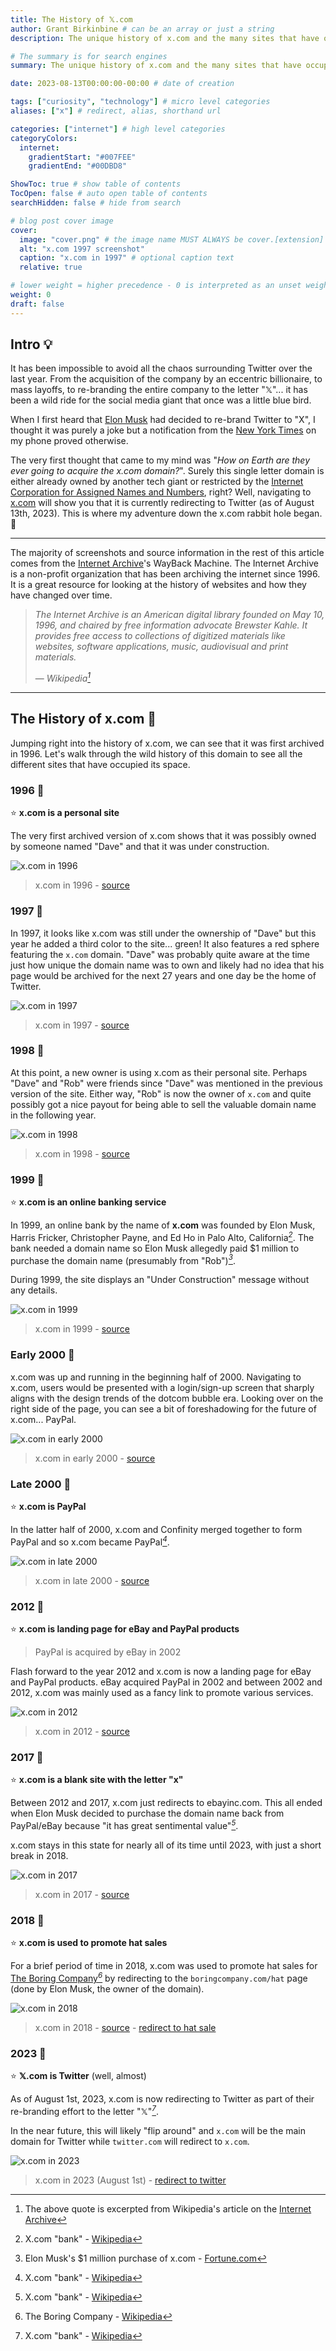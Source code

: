 ```yaml
---
title: The History of 𝕏.com
author: Grant Birkinbine # can be an array or just a string
description: The unique history of x.com and the many sites that have occupied its space

# The summary is for search engines
summary: The unique history of x.com and the many sites that have occupied its space

date: 2023-08-13T00:00:00-00:00 # date of creation

tags: ["curiosity", "technology"] # micro level categories
aliases: ["x"] # redirect, alias, shorthand url

categories: ["internet"] # high level categories
categoryColors:
  internet:
    gradientStart: "#007FEE"
    gradientEnd: "#00DBD8"

ShowToc: true # show table of contents
TocOpen: false # auto open table of contents
searchHidden: false # hide from search

# blog post cover image
cover:
  image: "cover.png" # the image name MUST ALWAYS be cover.[extension]
  alt: "x.com 1997 screenshot"
  caption: "x.com in 1997" # optional caption text
  relative: true

# lower weight = higher precedence - 0 is interpreted as an unset weight
weight: 0
draft: false
---
```


## Intro 💡

It has been impossible to avoid all the chaos surrounding Twitter over the last year. From the acquisition of the company by an eccentric billionaire, to mass layoffs, to re-branding the entire company to the letter "𝕏"... it has been a wild ride for the social media giant that once was a little blue bird.

When I first heard that [Elon Musk](https://en.wikipedia.org/wiki/Elon_Musk) had decided to re-brand Twitter to "X", I thought it was purely a joke but a notification from the [New York Times](https://www.nytimes.com/2023/07/24/technology/twitter-x-elon-musk.html?smid=url-share) on my phone proved otherwise.

The very first thought that came to my mind was "_How on Earth are they ever going to acquire the x.com domain?_". Surely this single letter domain is either already owned by another tech giant or restricted by the [Internet Corporation for Assigned Names and Numbers](https://en.wikipedia.org/wiki/ICANN), right? Well, navigating to [x.com](https://x.com) will show you that it is currently redirecting to Twitter (as of August 13th, 2023). This is where my adventure down the x.com rabbit hole began. 🐰

---

The majority of screenshots and source information in the rest of this article comes from the [Internet Archive](https://web.archive.org/)'s WayBack Machine. The Internet Archive is a non-profit organization that has been archiving the internet since 1996. It is a great resource for looking at the history of websites and how they have changed over time.

> _The Internet Archive is an American digital library founded on May 10, 1996, and chaired by free information advocate Brewster Kahle. It provides free access to collections of digitized materials like websites, software applications, music, audiovisual and print materials._
>
> — <cite>Wikipedia[^1]</cite>

[^1]: The above quote is excerpted from Wikipedia's article on the [Internet Archive](https://en.wikipedia.org/wiki/Internet_Archive)

---

## The History of x.com 📜

Jumping right into the history of x.com, we can see that it was first archived in 1996. Let's walk through the wild history of this domain to see all the different sites that have occupied its space.

### 1996 📆

⭐ **x.com is a personal site**

The very first archived version of x.com shows that it was possibly owned by someone named "Dave" and that it was under construction.

![x.com in 1996](1996.png)

> x.com in 1996 - [source](https://web.archive.org/web/19961219022100/http://x.com/)

### 1997 📆

In 1997, it looks like x.com was still under the ownership of "Dave" but this year he added a third color to the site... green! It also features a red sphere featuring the `x.com` domain. "Dave" was probably quite aware at the time just how unique the domain name was to own and likely had no idea that his page would be archived for the next 27 years and one day be the home of Twitter.

![x.com in 1997](cover.png)

> x.com in 1997 - [source](https://web.archive.org/web/19970411224438/http://x.com/)

### 1998 📆

At this point, a new owner is using x.com as their personal site. Perhaps "Dave" and "Rob" were friends since "Dave" was mentioned in the previous version of the site. Either way, "Rob" is now the owner of `x.com` and quite possibly got a nice payout for being able to sell the valuable domain name in the following year.

![x.com in 1998](1998.png)

> x.com in 1998 - [source](https://web.archive.org/web/19981205063857/http://www.x.com/)

### 1999 📆

⭐ **x.com is an online banking service**

In 1999, an online bank by the name of **x.com** was founded by Elon Musk, Harris Fricker, Christopher Payne, and Ed Ho in Palo Alto, California<cite>[^2]</cite>. The bank needed a domain name so Elon Musk allegedly paid $1 million to purchase the domain name (presumably from "Rob")<cite>[^3]</cite>.

During 1999, the site displays an "Under Construction" message without any details.

[^2]: X.com "bank" - [Wikipedia](https://en.wikipedia.org/wiki/X.com_(bank))
  
[^3]: Elon Musk's $1 million purchase of x.com - [Fortune.com](https://fortune.com/2023/07/26/elon-musk-second-try-twitter-x-dot-com-paypal/)

![x.com in 1999](1999.png)

> x.com in 1999 - [source](https://web.archive.org/web/19990429170509/http://www.x.com/)

### Early 2000 📆

x.com was up and running in the beginning half of 2000. Navigating to x.com, users would be presented with a login/sign-up screen that sharply aligns with the design trends of the dotcom bubble era. Looking over on the right side of the page, you can see a bit of foreshadowing for the future of x.com... PayPal.

![x.com in early 2000](2000.png)

> x.com in early 2000 - [source](https://web.archive.org/web/20000301000000*/http://www.x.com/)

### Late 2000 📆

⭐ **x.com is PayPal**

In the latter half of 2000, x.com and Confinity merged together to form PayPal and so x.com became PayPal<cite>[^2]</cite>.

![x.com in late 2000](2000-2.png)

> x.com in late 2000 - [source](https://web.archive.org/web/20001019043926/http://www.x.com/)

### 2012 📆

⭐ **x.com is landing page for eBay and PayPal products**

> PayPal is acquired by eBay in 2002

Flash forward to the year 2012 and x.com is now a landing page for eBay and PayPal products. eBay acquired PayPal in 2002 and between 2002 and 2012, x.com was mainly used as a fancy link to promote various services.

![x.com in 2012](2012.png)

> x.com in 2012 - [source](https://web.archive.org/web/20120629033626/https://www.x.com/)

### 2017 📆

⭐ **x.com is a blank site with the letter "x"**

Between 2012 and 2017, x.com just redirects to ebayinc.com. This all ended when Elon Musk decided to purchase the domain name back from PayPal/eBay because "it has great sentimental value"<cite>[^2]</cite>.

x.com stays in this state for nearly all of its time until 2023, with just a short break in 2018.

![x.com in 2017](2017.png)

> x.com in 2017 - [source](https://web.archive.org/web/20170731220848/http://x.com/)

### 2018 📆

⭐ **x.com is used to promote hat sales**

For a brief period of time in 2018, x.com was used to promote hat sales for [The Boring Company](https://en.wikipedia.org/wiki/The_Boring_Company)<cite>[^4]</cite> by redirecting to the `boringcompany.com/hat` page (done by Elon Musk, the owner of the domain).

[^4]: The Boring Company - [Wikipedia](https://en.wikipedia.org/wiki/The_Boring_Company)

![x.com in 2018](2018.png)

> x.com in 2018 - [source](https://web.archive.org/web/20180228174126/http://x.com/) - [redirect to hat sale](https://web.archive.org/web/20180428210848/https://www.boringcompany.com/hat)

### 2023 📆

⭐ **𝕏.com is Twitter** (well, almost)

As of August 1st, 2023, x.com is now redirecting to Twitter as part of their re-branding effort to the letter "𝕏"<cite>[^2]</cite>.

In the near future, this will likely "flip around" and `x.com` will be the main domain for Twitter while `twitter.com` will redirect to `x.com`.

![x.com in 2023](2023.png)

> x.com in 2023 (August 1st) - [redirect to twitter](https://web.archive.org/web/20230801001017/http://x.com/)
